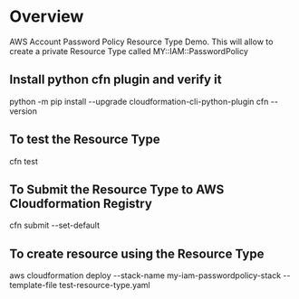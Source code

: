 # Overview
AWS Account Password Policy Resource Type Demo. 
This will allow to create a private Resource Type called MY::IAM::PasswordPolicy

## Install python cfn plugin and verify it
python -m pip install --upgrade cloudformation-cli-python-plugin
cfn --version 

## To test the Resource Type
cfn test

## To Submit the Resource Type to AWS Cloudformation Registry
cfn submit --set-default

## To create resource using the Resource Type 
aws cloudformation deploy --stack-name my-iam-passwordpolicy-stack --template-file test-resource-type.yaml
